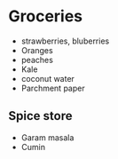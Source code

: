 # Groceries

- strawberries, bluberries
- Oranges
- peaches
- Kale
- coconut water
- Parchment paper

## Spice store

- Garam masala
- Cumin
